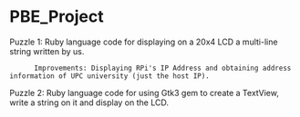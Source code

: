 # PBE_Project
Puzzle 1: Ruby language code for displaying on a 20x4 LCD a multi-line string written by us.

          Improvements: Displaying RPi's IP Address and obtaining address information of UPC university (just the host IP).
          
Puzzle 2: Ruby language code for using Gtk3 gem to create a TextView, write a string on it and display on the LCD.

         
